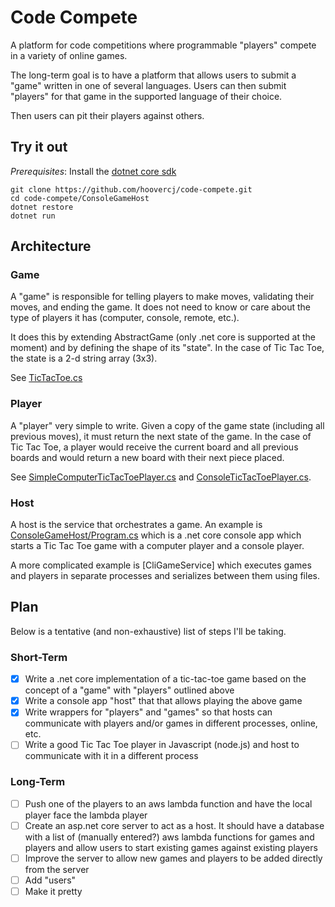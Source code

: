 # Code Compete

A platform for code competitions where programmable "players" compete in a variety of online games.

The long-term goal is to have a platform that allows users to submit a "game" written in one of several languages. Users can then submit "players" for that game in the supported language of their choice.

Then users can pit their players against others.

## Try it out

_Prerequisites_: Install the [dotnet core sdk](https://www.microsoft.com/net/learn/get-started/)

```shell
git clone https://github.com/hoovercj/code-compete.git
cd code-compete/ConsoleGameHost
dotnet restore
dotnet run
```

## Architecture

### Game
A "game" is responsible for telling players to make moves, validating their moves, and ending the game. It does not need to know or care about the type of players it has (computer, console, remote, etc.).

It does this by extending AbstractGame (only .net core is supported at the moment) and by defining the shape of its "state". In the case of Tic Tac Toe, the state is a 2-d string array (3x3).

See [TicTacToe.cs](./TicTacToe/TicTacToeDotNet/TicTacToe.cs)

### Player

A "player" very simple to write. Given a copy of the game state (including all previous moves), it must return the next state of the game. In the case of Tic Tac Toe, a player would receive the current board and all previous boards and would return a new board with their next piece placed.

See [SimpleComputerTicTacToePlayer.cs](TicTacToe/SimpleComputerTicTacToePlayer/SimpleComputerTicTacToePlayer.cs) and [ConsoleTicTacToePlayer.cs](TicTacToe/ConsoleTicTacToePlayer/ConsoleTicTacToePlayer.cs).

### Host

A host is the service that orchestrates a game. An example is [ConsoleGameHost/Program.cs](ConsoleGameHost/Program.cs) which is a .net core console app which starts a Tic Tac Toe game with a computer player and a console player.

A more complicated example is [CliGameService] which executes games and players in separate processes and serializes between them using files.

## Plan

Below is a tentative (and non-exhaustive) list of steps I'll be taking.

### Short-Term

* [X] Write a .net core implementation of a tic-tac-toe game based on the concept of a "game" with "players" outlined above
* [X] Write a console app "host" that that allows playing the above game
* [X] Write wrappers for "players" and "games" so that hosts can communicate with players and/or games in different processes, online, etc.
* [ ] Write a good Tic Tac Toe player in Javascript (node.js) and host to communicate with it in a different process

### Long-Term
* [ ] Push one of the players to an aws lambda function and have the local player face the lambda player
* [ ] Create an asp.net core server to act as a host. It should have a database with a list of (manually entered?) aws lambda functions for games and players and allow users to start existing games against existing players
* [ ] Improve the server to allow new games and players to be added directly from the server
* [ ] Add "users"
* [ ] Make it pretty